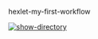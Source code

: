 hexlet-my-first-workflow

[![show-directory](https://github.com/Svetlana-Ostr/hexlet-my-first-workflow/actions/workflows/say-hello.yml/badge.svg)][def]

[def]: https://github.com/Svetlana-Ostr/hexlet-my-first-workflow/actions/workflows/say-hello.yml